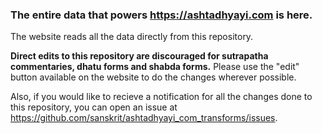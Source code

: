 ### The entire data that powers https://ashtadhyayi.com is here.  

The website reads all the data directly from this repository.  

**Direct edits to this repository are discouraged for sutrapatha commentaries, dhatu forms and shabda forms.** Please use the "edit" button available on the website to do the changes wherever possible.

Also, if you would like to recieve a notification for all the changes done to this repository, you can open an issue at https://github.com/sanskrit/ashtadhyayi_com_transforms/issues. 
